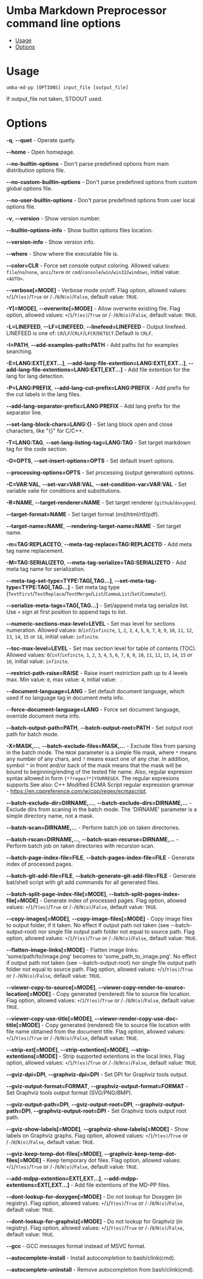 # Umba Markdown Preprocessor command line options

  - [Usage](#user-content-usage)
  - [Options](#user-content-options)


# Usage

```
umba-md-pp [OPTIONS] input_file [output_file]
```

If output_file not taken, STDOUT used.


# Options


**-q**,
**--quet** - Operate quetly.

**--home** - Open homepage.

**--no-builtin-options** - Don't parse predefined options from main distribution options file.

**--no-custom-builtin-options** - Don't parse predefined options from custom global options file.

**--no-user-builtin-options** - Don't parse predefined options from user local options file.

**-v**,
**--version** - Show version number.

**--builtin-options-info** - Show builtin options files location.

**--version-info** - Show version info.

**--where** - Show where the executable file is.

**--color=CLR** - Force set console output coloring.
Allowed values: `file`/`no`/`none`, `ansi`/`term` or `cmd`/`console`/`win`/`win32`/`windows`, initial value: `<AUTO>`.

**--verbose[=MODE]** - Verbose mode on/off.
Flag option, allowed values: `+`/`1`/`Y(es)`/`True` or /`-`/`0`/`N(o)`/`False`, default value: `TRUE`.

**-Y[=MODE]**,
**--overwrite[=MODE]** - Allow overwrite existing file.
Flag option, allowed values: `+`/`1`/`Y(es)`/`True` or /`-`/`0`/`N(o)`/`False`, default value: `TRUE`.

**-L=LINEFEED**,
**--LF=LINEFEED**,
**--linefeed=LINEFEED** - Output linefeed. LINEFEED is one of: `CR`/`LF`/`CRLF`/`LFCR`/`DETECT`.Default is `CRLF`.

**-I=PATH**,
**--add-examples-path=PATH** - Add paths list for examples searching.

**-E=LANG:EXT[,EXT...]**,
**--add-lang-file-extention=LANG:EXT[,EXT...]**,
**--add-lang-file-extentions=LANG:EXT[,EXT...]** - Add file extention for the lang for lang detection.

**-P=LANG:PREFIX**,
**--add-lang-cut-prefix=LANG:PREFIX** - Add prefix for the cut labels in the lang files.

**--add-lang-separator-prefix=LANG:PREFIX** - Add lang prefix for the separator line.

**--set-lang-block-chars=LANG:{}** - Set lang block open and close characters, like "{}" for C/C++.

**-T=LANG:TAG**,
**--set-lang-listing-tag=LANG:TAG** - Set target markdown tag for the code section.

**-O=OPTS**,
**--set-insert-options=OPTS** - Set default insert options.

**--processing-options=OPTS** - Set processing (output generation) options.

**-C=VAR:VAL**,
**--set-var=VAR:VAL**,
**--set-condition-var=VAR:VAL** - Set variable valie for conditions and substitutions.

**-R=NAME**,
**--target-renderer=NAME** - Set target renderer (`github`/`doxygen`).

**--target-format=NAME** - Set target format (md/html/rtf/pdf).

**--target-name=NAME**,
**--rendering-target-name=NAME** - Set target name.

**-m=TAG:REPLACETO**,
**--meta-tag-replace=TAG:REPLACETO** - Add meta tag name replacement.

**-M=TAG:SERIALIZETO**,
**--meta-tag-serialize=TAG:SERIALIZETO** - Add meta tag name for serialization.

**--meta-tag-set-type=TYPE:TAG[,TAG...]**,
**--set-meta-tag-type=TYPE:TAG[,TAG...]** - Set meta tag type (`TextFirst`/`TextReplace`/`TextMerge`/`List`/`CommaList`/`Set`/`CommaSet`).

**--serialize-meta-tags=TAG[,TAG...]** - Set/append meta tag serialize list. Use `+` sign at first position to append tags to list.

**--numeric-sections-max-level=LEVEL** - Set max level for sections numeration.
Allowed values: `0`/`inf`/`infinite`, `1`, `2`, `3`, `4`, `5`, `6`, `7`, `8`, `9`, `10`, `11`, `12`, `13`, `14`, `15` or `16`, initial value: `infinite`.

**--toc-max-level=LEVEL** - Set max section level for table of contents (TOC).
Allowed values: `0`/`inf`/`infinite`, `1`, `2`, `3`, `4`, `5`, `6`, `7`, `8`, `9`, `10`, `11`, `12`, `13`, `14`, `15` or `16`, initial value: `infinite`.

**--restrict-path-raise=RAISE** - Raise insert restriction path up to 4 levels max.
Min value: `0`, max value: `4`, initial value: ` `.

**--document-language=LANG** - Set default document language, which used if no language tag in document meta info.

**--force-document-language=LANG** - Force set document language, override document meta info.

**--batch-output-path=PATH**,
**--batch-output-root=PATH** - Set output root path for batch mode.

**-X=MASK,...**,
**--batch-exclude-files=MASK,...** - Exclude files from parsing in the batch mode. The `MASK` parameter is a simple file mask, where `*` means any number of any chars, and `?` means exact one of any char. In addition, symbol `^` in front and/or back of the mask means that the mask will be bound to beginning/ending of the tested file name.
Also, regular expresion syntax allowed in form `{*?regex?*}YOURREGEX`. The regular expresions supports
See also: C++ Modified ECMA Script regular expression grammar - https://en.cppreference.com/w/cpp/regex/ecmascript.

**--batch-exclude-dir=DIRNAME,...**,
**--batch-exclude-dirs=DIRNAME,...** - Exclude dirs from scaning in the batch mode. The 'DIRNAME' parameter is a simple directory name, not a mask.

**--batch-scan=DIRNAME,...** - Perform batch job on taken directories.

**--batch-rscan=DIRNAME,...**,
**--batch-scan-recurse=DIRNAME,...** - Perform batch job on taken directories with recursion scan.

**--batch-page-index-file=FILE**,
**--batch-pages-index-file=FILE** - Generate index of processed pages.

**--batch-git-add-file=FILE**,
**--batch-generate-git-add-file=FILE** - Generate bat/shell script with git add commands for all generated files.

**--batch-split-page-index-file[=MODE]**,
**--batch-split-pages-index-file[=MODE]** - Generate index of processed pages.
Flag option, allowed values: `+`/`1`/`Y(es)`/`True` or /`-`/`0`/`N(o)`/`False`, default value: `TRUE`.

**--copy-images[=MODE]**,
**--copy-image-files[=MODE]** - Copy image files to output folder, if it taken. No effect if output path not taken (see --batch-output-root) nor single file output path folder not equal to source path.
Flag option, allowed values: `+`/`1`/`Y(es)`/`True` or /`-`/`0`/`N(o)`/`False`, default value: `TRUE`.

**--flatten-image-links[=MODE]** - Flatten image links: 'some/path/to/image.png' becomes to 'some_path_to_image.png'. No effect if output path not taken (see --batch-output-root) nor single file output path folder not equal to source path.
Flag option, allowed values: `+`/`1`/`Y(es)`/`True` or /`-`/`0`/`N(o)`/`False`, default value: `TRUE`.

**--viewer-copy-to-source[=MODE]**,
**--viewer-copy-render-to-source-location[=MODE]** - Copy generated (rendered) file to source file location.
Flag option, allowed values: `+`/`1`/`Y(es)`/`True` or /`-`/`0`/`N(o)`/`False`, default value: `TRUE`.

**--viewer-copy-use-title[=MODE]**,
**--viewer-render-copy-use-doc-title[=MODE]** - Copy generated (rendered) file to source file location with file name obtained from the document title.
Flag option, allowed values: `+`/`1`/`Y(es)`/`True` or /`-`/`0`/`N(o)`/`False`, default value: `TRUE`.

**--strip-ext[=MODE]**,
**--strip-extention[=MODE]**,
**--strip-extentions[=MODE]** - Strip supported extentions in the local links.
Flag option, allowed values: `+`/`1`/`Y(es)`/`True` or /`-`/`0`/`N(o)`/`False`, default value: `TRUE`.

**--gviz-dpi=DPI**,
**--graphviz-dpi=DPI** - Set DPI for Graphviz tools output.

**--gviz-output-format=FORMAT**,
**--graphviz-output-format=FORMAT** - Set Graphviz tools output format (SVG/PNG/BMP).

**--gviz-output-path=DPI**,
**--gviz-output-root=DPI**,
**--graphviz-output-path=DPI**,
**--graphviz-output-root=DPI** - Set Graphviz tools output root path.

**--gviz-show-labels[=MODE]**,
**--graphviz-show-labels[=MODE]** - Show labels on Graphviz graphs.
Flag option, allowed values: `+`/`1`/`Y(es)`/`True` or /`-`/`0`/`N(o)`/`False`, default value: `TRUE`.

**--gviz-keep-temp-dot-files[=MODE]**,
**--graphviz-keep-temp-dot-files[=MODE]** - Keep temporary dot files.
Flag option, allowed values: `+`/`1`/`Y(es)`/`True` or /`-`/`0`/`N(o)`/`False`, default value: `TRUE`.

**--add-mdpp-extention=EXT[,EXT...]**,
**--add-mdpp-extentions=EXT[,EXT...]** - Add file extentions of the MD-PP files.

**--dont-lookup-for-doxygen[=MODE]** - Do not lookup for Doxygen (in registry).
Flag option, allowed values: `+`/`1`/`Y(es)`/`True` or /`-`/`0`/`N(o)`/`False`, default value: `TRUE`.

**--dont-lookup-for-graphviz[=MODE]** - Do not lookup for Graphviz (in registry).
Flag option, allowed values: `+`/`1`/`Y(es)`/`True` or /`-`/`0`/`N(o)`/`False`, default value: `TRUE`.

**--gcc** - GCC messages format instead of MSVC format.

**--autocomplete-install** - Install autocompletion to bash/clink(cmd).

**--autocomplete-uninstall** - Remove autocompletion from bash/clink(cmd).


